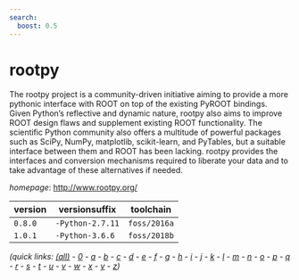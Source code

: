 ```yaml
---
search:
  boost: 0.5
---
```

# rootpy

The rootpy project is a community-driven initiative aiming to provide a more pythonic interface with  ROOT on top of the existing PyROOT bindings. Given Python’s reflective and dynamic nature, rootpy also aims to  improve ROOT design flaws and supplement existing ROOT functionality. The scientific Python community also offers a  multitude of powerful packages such as SciPy, NumPy, matplotlib, scikit-learn, and PyTables, but a suitable interface  between them and ROOT has been lacking. rootpy provides the interfaces and conversion mechanisms required to liberate  your data and to take advantage of these alternatives if needed.

*homepage*: <http://www.rootpy.org/>

version | versionsuffix | toolchain
--------|---------------|----------
``0.8.0`` | ``-Python-2.7.11`` | ``foss/2016a``
``1.0.1`` | ``-Python-3.6.6`` | ``foss/2018b``


*(quick links: [(all)](../index.md) - [0](../0/index.md) - [a](../a/index.md) - [b](../b/index.md) - [c](../c/index.md) - [d](../d/index.md) - [e](../e/index.md) - [f](../f/index.md) - [g](../g/index.md) - [h](../h/index.md) - [i](../i/index.md) - [j](../j/index.md) - [k](../k/index.md) - [l](../l/index.md) - [m](../m/index.md) - [n](../n/index.md) - [o](../o/index.md) - [p](../p/index.md) - [q](../q/index.md) - [r](../r/index.md) - [s](../s/index.md) - [t](../t/index.md) - [u](../u/index.md) - [v](../v/index.md) - [w](../w/index.md) - [x](../x/index.md) - [y](../y/index.md) - [z](../z/index.md))*

